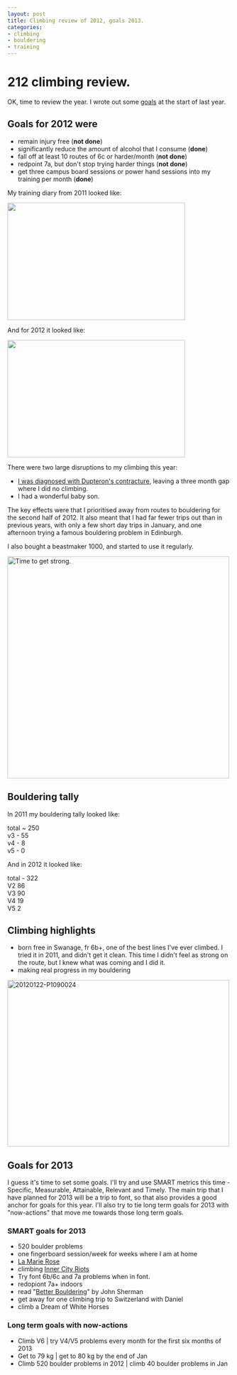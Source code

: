 ```yaml
---
layout: post
title: Climbing review of 2012, goals 2013.
categories: 
- climbing
- bouldering
- training
---
```


# 212 climbing review. 

OK, time to review the year. I wrote out some [goals][go] at the start of last year.

## Goals for 2012 were

 * remain injury free (__not done__)
 * significantly reduce the amount of alcohol that I consume (__done__)
 * fall off at least 10 routes of 6c or harder/month (__not done__)
 * redpoint 7a, but don't stop trying harder things (__not done__)
 * get three campus board sessions or power hand sessions into my training per month (__done__)

My training diary from 2011 looked like:

<a href="https://picasaweb.google.com/lh/photo/tHGUcS8CNkulh-nGJ1XDSdMTjNZETYmyPJy0liipFm0?feat=embedwebsite"><img src="https://lh6.googleusercontent.com/-tnkZpwNAT7k/Twok31B4M1I/AAAAAAAAAuI/QhsfYB8WWeA/s400/screen-capture.jpg" height="264" width="400" /></a>

And for 2012 it looked like:

<a href="https://picasaweb.google.com/102755743034732738536/January82013#5830993441605081682"><img src="https://lh4.googleusercontent.com/-GzFhn0woQbY/UOvZpCaA2lI/AAAAAAAAucA/e6qrmkMKsuA/s800/Screenshot_08_01_2013_08_21.jpg" height="264" width="400" /></a>


There were two large disruptions to my climbing this year:

- [I was diagnosed with Dupteron's contracture][dc], leaving a three month gap where I did no climbing.
- I had a wonderful baby son.

The key effects were that I prioritised away from routes to bouldering for the second half of 2012. It also meant that I had far fewer trips out than in previous years, with only a few short day trips in January, and one afternoon trying a famous bouldering problem in Edinburgh. 

I also bought a beastmaker 1000, and started to use it regularly. 

<a href="http://www.flickr.com/photos/mulvanynet/8287399790/" title="Time to get strong. by Ian Mulvany, on Flickr"><img src="http://farm9.staticflickr.com/8349/8287399790_31d5b67bac.jpg" width="500" height="500" alt="Time to get strong."></a>

## Bouldering tally

In 2011 my bouldering tally looked like:

total ~ 250  
v3 - 55  
v4 - 8  
v5 - 0  

And in 2012 it looked like:

total - 322  
V2	86  
V3	90  
V4	19  
V5	2  

## Climbing highlights

- born free in Swanage, fr 6b+, one of the best lines I've ever climbed. I tried it in 2011, and didn't get it clean. This time I didn't feel as strong on the route, but I knew what was coming and I did it.
- making real progress in my bouldering

<a href="http://www.flickr.com/photos/mulvanynet/8361012370/" title="20120122-P1090024 by Ian Mulvany, on Flickr"><img src="http://farm9.staticflickr.com/8073/8361012370_bceba56dd2.jpg" width="500" height="375" alt="20120122-P1090024"></a>

## Goals for 2013

I guess it's time to set some goals. I'll try and use SMART metrics this time - Specific, Measurable, Attainable, Relevant and Timely. The main trip that I have planned for 2013 will be a trip to font, so that also provides a good anchor for goals for this year. I'll also try to tie long term goals for 2013 with "now-actions" that move me towards those long term goals. 

### SMART goals for 2013

- 520 boulder problems
- one fingerboard session/week for weeks where I am at home
- [La Marie Rose][lmr]
- climbing [Inner City Riots][icr]
- Try font 6b/6c and 7a problems when in font.
- redopiont 7a+ indoors
- read "[Better Bouldering][bb]" by John Sherman
- get away for one climbing trip to Switzerland with Daniel
- climb a Dream of White Horses

### Long term goals with now-actions

- Climb V6	| try V4/V5 problems every month for the first six months of 2013
- Get to 79 kg | get to 80 kg by the end of Jan
- Climb 520 boulder problems in 2012 | climb 40 boulder problems in Jan

[go]: http://partiallyattended.com/2012/01/08/climbing-goals-2012/
[dc]: http://partiallyattended.com/2012/06/26/go-fuck-yourself/
[lmr]: http://www.ukclimbing.com/logbook/c.php?i=30358
[icr]: http://www.ukclimbing.com/logbook/c.php?i=126436
[bb]: http://www.amazon.co.uk/Better-Bouldering-Falcon-Guides-Climb/dp/0762770317/ref=sr_1_1?ie=UTF8&qid=1357634978&sr=8-1